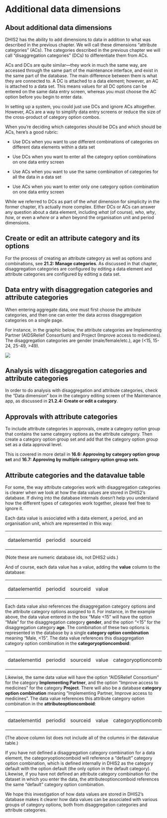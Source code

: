 # Additional data dimensions

<!--DHIS2-SECTION-ID:additional_data_dimensions-->

## About additional data dimensions

DHIS2 has the ability to add dimensions to data in addition to what was
described in the previous chapter. We will call these dimensions
“attribute categories” (ACs). The categories described in the previous
chapter we will call “disaggregation categories” (DCs) to differentiate
them from ACs.

ACs and DCs are quite similar—they work in much the same way, are
accessed through the same part of the maintenance interface, and exist
in the same part of the database. The main difference between them is
what they are connected to. A DC is attached to a data element; however, 
an AC is attached to a data set. This means values for all DC options
can be entered on the same data entry screen, whereas you must choose
the AC option before you begin to enter data.

In setting up a system, you could just use DCs and ignore ACs
altogether. However, ACs are a way to simplify data entry screens or
reduce the size of the cross-product of category option combos.

When you’re deciding which categories should be DCs and which should be
ACs, here’s a good rubric:

  - Use DCs when you want to use different combinations of categories on
    different data elements within a data set

  - Use DCs when you want to enter all the category option combinations
    on one data entry screen

  - Use ACs when you want to use the same combination of categories for
    all the data in a data set

  - Use ACs when you want to enter only one category option combination
    on one data entry screen

While we referred to DCs as part of the *what* dimension for simplicity
in the former chapter, it’s actually more complex. Either DCs or ACs can
answer any question about a data element, including *what* (of course),
*who*, *why*, *how*, or even a *where* or a *when* beyond the
organisation unit and period dimensions.

## Create or edit an attribute category and its options

For the process of creating an attribute category as well as options and
combinations, see **21.2: Manage categories**. As discussed in that
chapter, disaggregation categories are configured by editing a data
element and attribute categories are configured by editing a data set.

## Data entry with disaggregation categories and attribute categories

When entering aggregate data, one must first choose the attribute
categories, and then one can enter the data across disaggregation
categories on a single page.

For instance, in the graphic below, the attribute categories are
Implementing Partner (AIDSRelief Consortium) and Project (Improve access
to medicines).  The disaggregation categories are gender
(male/female/etc.), age (<15, 15-24, 25-49, >49).

![](resources/images/maintainence/categories_dataset_attributes.png)

## Analysis with disaggregation categories and attribute categories

In order to do analysis with disaggregation and attribute categories,
check the “Data dimension” box in the category editing screen of the
Maintenance app, as discussed in **21.2.4: Create or edit a category**.

## Approvals with attribute categories

To include attribute categories in approvals, create a category
option group that contains the same category options as the attribute
category.  Then create a category option group set and add that the
category option group set as a data approval level.

This is covered in more detail in **16.6: Approving by category
option group set** and **16.7: Approving by multiple category option
group sets**.

## Attribute categories and the datavalue table

For some, the way attribute categories work with disaggregation
categories is clearer when we look at how the data values are stored
in DHIS2’s database. If diving into the database internals doesn’t help
you understand how the different types of categories work together,
please feel free to ignore it.

Each data value is associated with a data element, a period, and an
organisation unit, which are represented in this way:

<table>
<colgroup>
<col style="width: 18%" />
<col style="width: 10%" />
<col style="width: 10%" />
<col style="width: 7%" />
<col style="width: 27%" />
<col style="width: 28%" />
</colgroup>
<tbody>
<tr class="odd">
<td><p>dataelementid</p></td>
<td><p>periodid</p></td>
<td><p>sourceid</p></td>
<td><p>&nbsp;</p></td>
<td><p>&nbsp;</p></td>
<td><p>&nbsp;</p></td>
</tr>
</tbody>
</table>

(Note these are numeric database ids, not DHIS2 uids.)

And of course, each data value has a value, adding the **value** column
to the database:

<table>
<colgroup>
<col style="width: 18%" />
<col style="width: 10%" />
<col style="width: 10%" />
<col style="width: 7%" />
<col style="width: 27%" />
<col style="width: 28%" />
</colgroup>
<tbody>
<tr class="odd">
<td><p>dataelementid</p></td>
<td><p>periodid</p></td>
<td><p>sourceid</p></td>
<td><p>value</p></td>
<td><p>&nbsp;</p></td>
<td><p>&nbsp;</p></td>
</tr>
</tbody>
</table>

Each data value also references the disaggregation category options
and the attribute category options assigned to it. For instance, in
the example above, the data value entered in the box “Male <15” will
have the option “Male” for the disaggregation category **gender**, and
the option “<15” for the disaggregation category **age**. The
combination of these two options is represented in the database by a
single **category option combination** meaning “Male, <15”. The data
value references this disaggregation category option combination in the
**categoryoptioncomboid**:

<table>
<colgroup>
<col style="width: 18%" />
<col style="width: 10%" />
<col style="width: 10%" />
<col style="width: 7%" />
<col style="width: 27%" />
<col style="width: 28%" />
</colgroup>
<tbody>
<tr class="odd">
<td><p>dataelementid</p></td>
<td><p>periodid</p></td>
<td><p>sourceid</p></td>
<td><p>value</p></td>
<td><p>categoryoptioncomboid</p></td>
<td><p>&nbsp;</p></td>
</tr>
</tbody>
</table>

Likewise, the same data value will have the option “AIDSRelief
Consortium” for the category **Implementing Partner**, and the option
“Improve access to medicines” for the category **Project**. There will
also be a database **category option combination** meaning “Implementing
Partner, Improve access to medicines”. The data value references this
attribute category option combination in the **attributeoptioncomboid**:

<table>
<colgroup>
<col style="width: 18%" />
<col style="width: 10%" />
<col style="width: 10%" />
<col style="width: 7%" />
<col style="width: 27%" />
<col style="width: 28%" />
</colgroup>
<tbody>
<tr class="odd">
<td><p>dataelementid</p></td>
<td><p>periodid</p></td>
<td><p>sourceid</p></td>
<td><p>value</p></td>
<td><p>categoryoptioncomboid</p></td>
<td><p>attributeoptioncomboid</p></td>
</tr>
</tbody>
</table>

(The above column list does not include all of the columns in the
datavalue table.)

If you have not defined a disaggregation category combination for a data
element, the categoryoptioncomboid will reference a “default” category
option combination, which is defined internally in DHIS2 as the category
default with the option default (the only option in the default
category). Likewise, if you have not defined an attribute category
combination for the dataset in which you enter the data, the
attributeoptioncomboid references the same “default” category option
combination.

We hope this investigation of how data values are stored in DHIS2’s
database makes it clearer how data values can be associated with various
groups of category options, both from disaggregation categories and
attribute categories.
